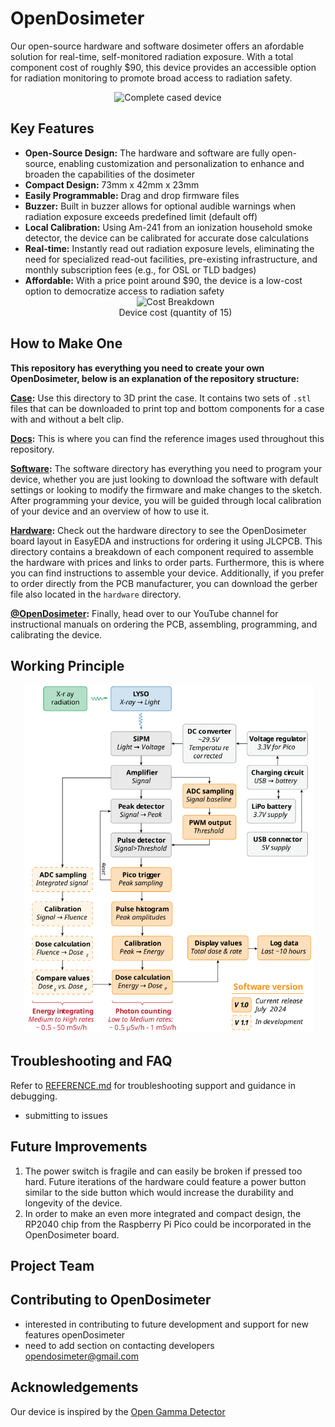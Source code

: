# OpenDosimeter

Our open-source hardware and software dosimeter offers an afordable solution for real-time, self-monitored radiation exposure. With a total component cost of roughly $90, this device provides an accessible option for radiation monitoring to promote broad access to radiation safety.
<div align=center>
<img width="500" alt="Complete cased device" src="https://github.com/user-attachments/assets/2c953f12-2e8e-4769-899f-a14eeb83f2f3">
</div>

## Key Features 
- **Open-Source Design:** The hardware and software are fully open-source, enabling customization and personalization to enhance and broaden the capabilities of the dosimeter
- **Compact Design:** 73mm x 42mm x 23mm
- **Easily Programmable:** Drag and drop firmware files
- **Buzzer:** Built in buzzer allows for optional audible warnings when radiation exposure exceeds predefined limit (default off)
- **Local Calibration:** Using Am-241 from an ionization household smoke detector, the device can be calibrated for accurate dose calculations
- **Real-time:** Instantly read out radiation exposure levels, eliminating the need for specialized read-out facilities, pre-existing infrastructure, and monthly subscription fees (e.g., for OSL or TLD badges)
- **Affordable:** With a price point around $90, the device is a low-cost option to democratize access to radiation safety
  <div align=center>
    <img width="463"  alt="Cost Breakdown" src="https://github.com/user-attachments/assets/65f5abfe-b1fb-4192-8f79-10c1414b636d">
    </br>
    Device cost (quantity of 15)
  </div>

## How to Make One 
**This repository has everything you need to create your own OpenDosimeter, below is an explanation of the repository structure:** 

**[Case](https://github.com/OpenDosimeter/OpenDosimeter/tree/main/case):** Use this directory to 3D print the case. It contains two sets of ``.stl`` files that can be downloaded to print top and bottom components for a case with and without a belt clip. 

**[Docs](https://github.com/OpenDosimeter/OpenDosimeter/tree/main/docs):** This is where you can find the reference images used throughout this repository. 

**[Software](https://github.com/OpenDosimeter/OpenDosimeter/tree/main/software):** The software directory has everything you need to program your device, whether you are just looking to download the software with default settings or looking to modify the firmware and make changes to the sketch.  After programming your device, you will be guided through local calibration of your device and an overview of how to use it. 

**[Hardware](https://github.com/OpenDosimeter/OpenDosimeter/tree/main/hardware):** Check out the hardware directory to see the OpenDosimeter board layout in EasyEDA and instructions for ordering it using JLCPCB. This directory contains a breakdown of each component required to assemble the hardware with prices and links to order parts. Furthermore, this is where you can find instructions to assemble your device. 
Additionally, if you prefer to order directly from the PCB manufacturer, you can download the gerber file also located in the ``hardware`` directory. 


**[@OpenDosimeter](https://www.youtube.com/channel/UCCUE-LeyRK8Y6H67ti1gdNA):** Finally, head over to our YouTube channel for instructional manuals on ordering the PCB, assembling, programming, and calibrating the device.

## Working Principle 
 <div align=center>
    <img width="463"  alt="Flowchart of device principle" src="https://github.com/OpenDosimeter/OpenDosimeter/blob/main/docs/Flowchart.svg">
    </br>
  </div>



## Troubleshooting and FAQ
Refer to [REFERENCE.md](https://github.com/OpenDosimeter/OpenDosimeter/blob/main/REFERENCE.md) for troubleshooting support and guidance in debugging.
- submitting to issues

## Future Improvements
1. The power switch is fragile and can easily be broken if pressed too hard. Future iterations of the hardware could feature a power button similar to the side button which would increase the durability and longevity of the device.
2. In order to make an even more integrated and compact design, the RP2040 chip from the Raspberry Pi Pico could be incorporated in the OpenDosimeter board. 

## Project Team

## Contributing to OpenDosimeter
- interested in contributing to future development and support for new features openDosimeter
- need to add section on contacting developers opendosimeter@gmail.com

## Acknowledgements
Our device is inspired by the [Open Gamma Detector](https://github.com/OpenGammaProject/Open-Gamma-Detector/tree/main)

